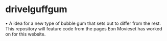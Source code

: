 # drivelguffgum
• A idea for a new type of bubble gum that sets out to differ from the rest. This repository will feature code from the pages Eon Movieset has worked on for this website.

